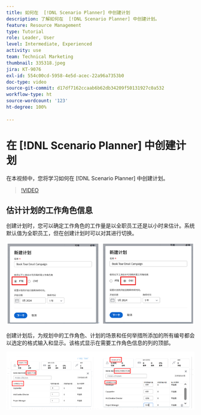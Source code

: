 ```yaml
---
title: 如何在  [!DNL Scenario Planner] 中创建计划
description: 了解如何在  [!DNL Scenario Planner] 中创建计划。
feature: Resource Management
type: Tutorial
role: Leader, User
level: Intermediate, Experienced
activity: use
team: Technical Marketing
thumbnail: 335318.jpeg
jira: KT-9076
exl-id: 554c00cd-5958-4e5d-acec-22a96a7353b0
doc-type: video
source-git-commit: d17df7162ccaab6b62db34209f50131927c0a532
workflow-type: ht
source-wordcount: '123'
ht-degree: 100%

---
```


# 在 [!DNL Scenario Planner] 中创建计划

在本视频中，您将学习如何在 [!DNL Scenario Planner] 中创建计划。

>[!VIDEO](https://video.tv.adobe.com/v/335318/?quality=12&learn=on&enablevpops)

## 估计计划的工作角色信息

创建计划时，您可以确定工作角色的工作量是以全职员工还是以小时来估计。系统默认值为全职员工，但在创建计划时可以对其进行切换。

![在 [!UICONTROL New Plan] 窗口中选择 [!UICONTROL FTE] 或 [!UICONTROL Hours]](assets/scenario-planner-1.png)

创建计划后，为规划中的工作角色、计划的场景和任何举措所添加的所有编号都会以选定的格式输入和显示。该格式显示在需要工作角色信息的列的顶部。

![查看 [!UICONTROL FTE] 或 [!UICONTROL Hours] 中的信息，位于 [!DNL Scenario Planner]](assets/scenario-planner-2.png)
